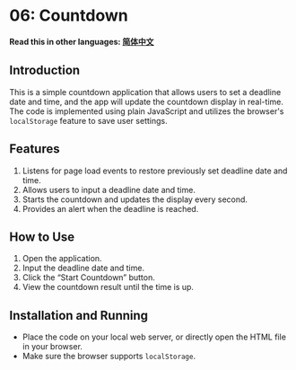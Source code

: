 # 06: Countdown

**Read this in other languages: [简体中文](README_zh.md)**

## Introduction

This is a simple countdown application that allows users to set a deadline date and time, and the app will update the countdown display in real-time. The code is implemented using plain JavaScript and utilizes the browser's `localStorage` feature to save user settings.

## Features

1. Listens for page load events to restore previously set deadline date and time.
2. Allows users to input a deadline date and time.
3. Starts the countdown and updates the display every second.
4. Provides an alert when the deadline is reached.

## How to Use

1. Open the application.
2. Input the deadline date and time.
3. Click the “Start Countdown” button.
4. View the countdown result until the time is up.

## Installation and Running

- Place the code on your local web server, or directly open the HTML file in your browser.
- Make sure the browser supports `localStorage`.
